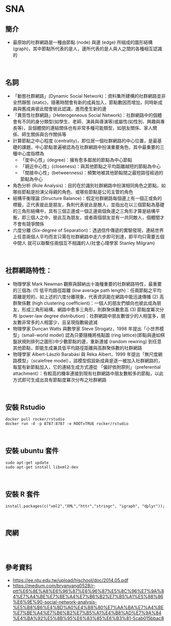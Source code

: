 # SNA

## 簡介
* 最原始的社群網路是一種由節點 (node) 與邊 (edge) 所組成的圖形結構 (graph)，其中節點所代表的是人，邊所代表的是人與人之間的各種相互認識的
<br>

## 名詞
* 「動態社群網路」(Dynamic Social Network)：資料集所建構的社群網路並非全然靜態 (static)，隨著時間會有新的成員加入，節點數因而增加，同時新成員與舊成員彼此間會彼此認識，進而產生新的邊
* 「異質性社群網路」(Heterogeneous Social Network)：社群網路中的個體會有不同的身分類型(如學生、老師、演員與導演等)或屬性(如性別、興趣與專長等)，且個體間的連結關係也有非常多種可能類型，如朋友關係、家人關係、師生關係與合作關係等
* 計算節點之中心程度 (centrality)，即位居一個社群網路的中心位置，是最基礎的課題，中心節點普遍被認為在社群網路中扮演重要角色，其中最重要的三種中心度指標為
  * 「度中心性」(degree)：擁有愈多鄰居的節點為中心節點
  * 「親近中心性」(closeness)：與其他節點之平均距離越短的節點為中心
  * 「間接中心性」(betweenness)：頻繁地被其他節點間之最短路徑經過的節點為中心
* 角色分析 (Role Analysis)：目的在於識別社群網路中扮演相同角色之節點，如哪些節點是扮演父母親的角色、或哪些節點是公司主管的角色
* 結構平衡理論 (Structure Balance)：假定社群網路每個邊上有一個正或負的標籤，正代表彼此是朋友，負則代表彼此是敵人，並指出在以三個節點為基礎的三角形結構中，具有三個正邊或一個正邊兩個負邊之三角形才算是結構平衡，即三個人之中，彼此互為朋友，或者兩個朋友並有一共同敵人，個體間才不會有競爭關係
* 六度分離 (Six-degree of Separation)：透過信件傳遞的實驗發現，連結世界上任意兩個人平均而言只需在社群網路中走六步即可到達，即平均只需要五個中間人 就可以聯繫任兩個互不相識的人(社會心理學家 Stanley Milgram)
<br>

## 社群網路特性：
* 物理學家 Mark Newman 觀察與歸納出十幾種重要的社群網路特性，最重要的三個為:
  (1) 低平均路徑距離 (low average path length)：任兩節點之平均距離是短的，如上述的六度分離現象，代表資訊能在網路中能迅速傳播
  (2) 高群聚係數 (high clustering coefficient)：一個人的朋友們傾向也彼此成為朋友，形成三角形結構，網路中愈多三角形，則群聚係數愈高
  (3) 節點度冪次分布 (power-law degree distribution)：社群網路中朋友數很少的人相當多，朋友數非常多的人相當少，且呈現指數級遞減
 * 物理學家 Duncan Watts 與數學家 Steve Strogatz，1998 年提出「小世界模型」(small-world model) 認為只要隨機將格點圖 (ring lattice)(即點與邊如棋盤狀規則排列之圖形)中少數節點的邊，重新連接 (random rewiring) 到任意其他節點，即能生成兼具低平均路徑距離與高群聚係數的社群網路
 * 物理學家 Albert-László Barabási 與 Réka Albert，1999 年提出「無尺度網路模型」（scalefree model），該模型假設新成員是逐一被加入社群網路的，每當有新節點加入，它的連結生成方式遵從
「偏好依附原則」（preferential attachment）：有較高的機率連接到現有社群網路中朋友數較多的節點，以此方式即可生成出具有節點度冪次分布之社群網路
<br>

## 安裝 Rstudio
```
docker pull rocker/rstudio
docker run -d -p 8787:8787 -e ROOT=TRUE rocker/rstudio
```
<br>

## 安裝 ubuntu 套件
```
sudo apt-get update
sudo apt-get install libxml2-dev
```
<br>

## 安裝 R 套件
```
install.packages(c("xml2","XML","httr","stringr", "igraph", "dplyr"));
```
<br>

## 爬網
```
```
<br>

## 參考資料
* https://ee.ntu.edu.tw/upload/hischool/doc/2014.05.pdf
* https://medium.com/bryanyang0528/r-ptt%E6%8E%A8%E6%96%87%E6%96%87%E5%8C%96%E7%9A%84%E7%A4%BE%E7%BE%A4%E7%B6%B2%E7%B5%A1%E5%88%86%E6%9E%90-social-network-analysis-%E5%B8%B6%E4%BD%A0%E4%B8%80%E7%AA%BA%E7%A4%BE%E7%BE%A4%E7%B6%B2%E7%B5%A1%E4%B8%AD%E7%9A%84%E4%BA%92%E5%8B%95%E6%83%85%E6%B3%81-5cab015bbac8
